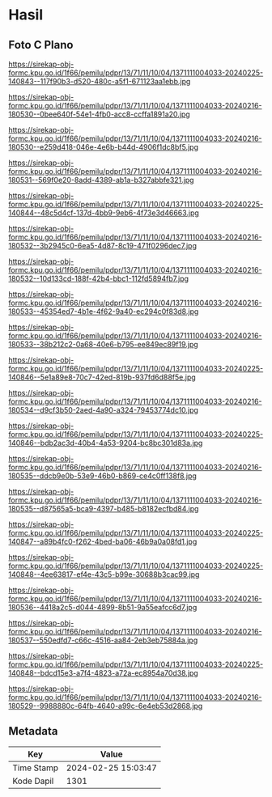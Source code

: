 # Hasil

## Foto C Plano

https://sirekap-obj-formc.kpu.go.id/1f66/pemilu/pdpr/13/71/11/10/04/1371111004033-20240225-140843--117f90b3-d520-480c-a5f1-671123aa1ebb.jpg

https://sirekap-obj-formc.kpu.go.id/1f66/pemilu/pdpr/13/71/11/10/04/1371111004033-20240216-180530--0bee640f-54e1-4fb0-acc8-ccffa1891a20.jpg

https://sirekap-obj-formc.kpu.go.id/1f66/pemilu/pdpr/13/71/11/10/04/1371111004033-20240216-180530--e259d418-046e-4e6b-b44d-4906f1dc8bf5.jpg

https://sirekap-obj-formc.kpu.go.id/1f66/pemilu/pdpr/13/71/11/10/04/1371111004033-20240216-180531--569f0e20-8add-4389-ab1a-b327abbfe321.jpg

https://sirekap-obj-formc.kpu.go.id/1f66/pemilu/pdpr/13/71/11/10/04/1371111004033-20240225-140844--48c5d4cf-137d-4bb9-9eb6-4f73e3d46663.jpg

https://sirekap-obj-formc.kpu.go.id/1f66/pemilu/pdpr/13/71/11/10/04/1371111004033-20240216-180532--3b2945c0-6ea5-4d87-8c19-471f0296dec7.jpg

https://sirekap-obj-formc.kpu.go.id/1f66/pemilu/pdpr/13/71/11/10/04/1371111004033-20240216-180532--10d133cd-188f-42b4-bbc1-112fd5894fb7.jpg

https://sirekap-obj-formc.kpu.go.id/1f66/pemilu/pdpr/13/71/11/10/04/1371111004033-20240216-180533--45354ed7-4b1e-4f62-9a40-ec294c0f83d8.jpg

https://sirekap-obj-formc.kpu.go.id/1f66/pemilu/pdpr/13/71/11/10/04/1371111004033-20240216-180533--38b212c2-0a68-40e6-b795-ee849ec89f19.jpg

https://sirekap-obj-formc.kpu.go.id/1f66/pemilu/pdpr/13/71/11/10/04/1371111004033-20240225-140846--5e1a89e8-70c7-42ed-819b-937fd6d88f5e.jpg

https://sirekap-obj-formc.kpu.go.id/1f66/pemilu/pdpr/13/71/11/10/04/1371111004033-20240216-180534--d9cf3b50-2aed-4a90-a324-79453774dc10.jpg

https://sirekap-obj-formc.kpu.go.id/1f66/pemilu/pdpr/13/71/11/10/04/1371111004033-20240225-140846--bdb2ac3d-40b4-4a53-9204-bc8bc301d83a.jpg

https://sirekap-obj-formc.kpu.go.id/1f66/pemilu/pdpr/13/71/11/10/04/1371111004033-20240216-180535--ddcb9e0b-53e9-46b0-b869-ce4c0ff138f8.jpg

https://sirekap-obj-formc.kpu.go.id/1f66/pemilu/pdpr/13/71/11/10/04/1371111004033-20240216-180535--d87565a5-bca9-4397-b485-b8182ecfbd84.jpg

https://sirekap-obj-formc.kpu.go.id/1f66/pemilu/pdpr/13/71/11/10/04/1371111004033-20240225-140847--a89b4fc0-f262-4bed-ba06-46b9a0a08fd1.jpg

https://sirekap-obj-formc.kpu.go.id/1f66/pemilu/pdpr/13/71/11/10/04/1371111004033-20240225-140848--4ee63817-ef4e-43c5-b99e-30688b3cac99.jpg

https://sirekap-obj-formc.kpu.go.id/1f66/pemilu/pdpr/13/71/11/10/04/1371111004033-20240216-180536--4418a2c5-d044-4899-8b51-9a55eafcc6d7.jpg

https://sirekap-obj-formc.kpu.go.id/1f66/pemilu/pdpr/13/71/11/10/04/1371111004033-20240216-180537--550edfd7-c66c-4516-aa84-2eb3eb75884a.jpg

https://sirekap-obj-formc.kpu.go.id/1f66/pemilu/pdpr/13/71/11/10/04/1371111004033-20240225-140848--bdcd15e3-a7f4-4823-a72a-ec8954a70d38.jpg

https://sirekap-obj-formc.kpu.go.id/1f66/pemilu/pdpr/13/71/11/10/04/1371111004033-20240216-180529--9988880c-64fb-4640-a99c-6e4eb53d2868.jpg


## Metadata

| Key        | Value               |
| ---------- | ------------------- |
| Time Stamp | 2024-02-25 15:03:47 |
| Kode Dapil | 1301                |



